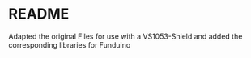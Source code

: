 # README #

Adapted the original Files for use with a VS1053-Shield and added the corresponding libraries for Funduino
